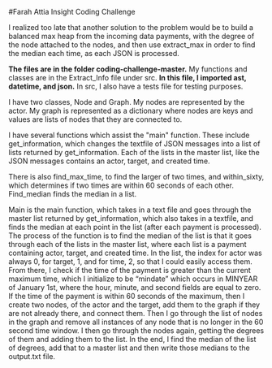 #Farah Attia Insight Coding Challenge

I realized too late that another solution to the problem would be to build a balanced max heap from the incoming data payments, with the degree of the node attached to the nodes, and then use extract_max in order to find the median each time, as each JSON is processed.

**The files are in the folder coding-challenge-master.** My functions and classes are in the Extract_Info file under src. **In this file, I imported ast, datetime, and json.** In src, I also have a tests file for testing purposes.

I have two classes, Node and Graph. My nodes are represented by the actor. My graph is represented as a dictionary where nodes are keys and values are lists of nodes that they are connected to.

I have several functions which assist the "main" function. These include get_information, which changes the textfile of JSON messages into a list of lists returned by get_information. Each of the lists in the master list, like the JSON messages contains an actor, target, and created time. 

There is also find_max_time, to find the larger of two times, and within_sixty, which determines if two times are within 60 seconds of each other. Find_median finds the median in a list.

Main is the main function, which takes in a text file and goes through the master list returned by get_information, which also takes in a textfile, and finds the median at each point in the list (after each payment is processed). The process of the function is to find the median of the list is that it goes through each of the lists in the master list, where each list is a payment containing actor, target, and created time. In the list, the index for actor was always 0, for target, 1, and for time, 2, so that I could easily access them. From there, I check if the time of the payment is greater than the current maximum time, which I initialize to be “mindate” which occurs in MINYEAR of January 1st, where the hour, minute, and second fields are equal to zero. If the time of the payment is within 60 seconds of the maximum, then I create two nodes, of the actor and the target, add them to the graph if they are not already there, and connect them. Then I go through the list of nodes in the graph and remove all instances of any node that is no longer in the 60 second time window. I then go through the nodes again, getting the degrees of them and adding them to the list. In the end, I find the median of the list of degrees, add that to a master list and then write those medians to the output.txt file.
